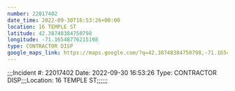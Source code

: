 ```yaml
---
number: 22017402
date_time: 2022-09-30T16:53:26+00:00
location: 16 TEMPLE ST
latitude: 42.38748384750798
longitude: -71.16548776215198
type: CONTRACTOR DISP
google_maps_link: https://maps.google.com/?q=42.38748384750798,-71.16548776215198
---
```


;;;Incident #: 22017402   Date: 2022-09-30 16:53:26    Type: CONTRACTOR DISP;;;Location: 16 TEMPLE ST;;;;;;
